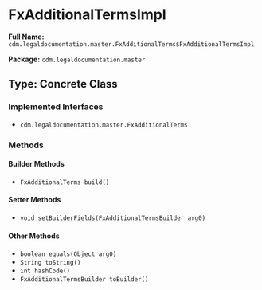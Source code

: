 # FxAdditionalTermsImpl

**Full Name:** `cdm.legaldocumentation.master.FxAdditionalTerms$FxAdditionalTermsImpl`

**Package:** `cdm.legaldocumentation.master`

## Type: Concrete Class

### Implemented Interfaces

- `cdm.legaldocumentation.master.FxAdditionalTerms`

### Methods

#### Builder Methods

- `FxAdditionalTerms build()`

#### Setter Methods

- `void setBuilderFields(FxAdditionalTermsBuilder arg0)`

#### Other Methods

- `boolean equals(Object arg0)`
- `String toString()`
- `int hashCode()`
- `FxAdditionalTermsBuilder toBuilder()`

